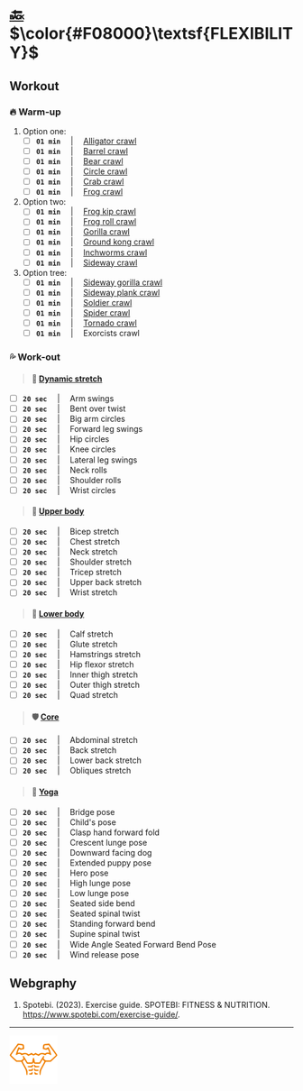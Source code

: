 # [:back:][back] $\color{#F08000}\textsf{FLEXIBILITY}$

## Workout

### :fire: Warm-up

1. Option one:
    + [ ] **`01 min`** &emsp;\|&emsp; [Alligator crawl][func-url]
    + [ ] **`01 min`** &emsp;\|&emsp; [Barrel crawl][lege-url]
    + [ ] **`01 min`** &emsp;\|&emsp; [Bear crawl][func-url]
    + [ ] **`01 min`** &emsp;\|&emsp; [Circle crawl][lege-url]
    + [ ] **`01 min`** &emsp;\|&emsp; [Crab crawl][lege-url]
    + [ ] **`01 min`** &emsp;\|&emsp; [Frog crawl][lege-url]

2. Option two:
    + [ ] **`01 min`** &emsp;\|&emsp; [Frog kip crawl][lege-url]
    + [ ] **`01 min`** &emsp;\|&emsp; [Frog roll crawl][lege-url]
    + [ ] **`01 min`** &emsp;\|&emsp; [Gorilla crawl][func-url]
    + [ ] **`01 min`** &emsp;\|&emsp; [Ground kong crawl][lege-url]
    + [ ] **`01 min`** &emsp;\|&emsp; [Inchworms crawl][func-url]
    + [ ] **`01 min`** &emsp;\|&emsp; [Sideway crawl][func-url]

3. Option tree:
    + [ ] **`01 min`** &emsp;\|&emsp; [Sideway gorilla crawl][func-url]
    + [ ] **`01 min`** &emsp;\|&emsp; [Sideway plank crawl][func-url]
    + [ ] **`01 min`** &emsp;\|&emsp; [Soldier crawl][func-url]
    + [ ] **`01 min`** &emsp;\|&emsp; [Spider crawl]
    + [ ] **`01 min`** &emsp;\|&emsp; [Tornado crawl][lege-url]
    + [ ] **`01 min`** &emsp;\|&emsp; Exorcists crawl

### :sweat_drops: Work-out

> #### :cartwheeling: [Dynamic stretch]

+ [ ] **`20 sec`** &emsp;\|&emsp; Arm swings
+ [ ] **`20 sec`** &emsp;\|&emsp; Bent over twist
+ [ ] **`20 sec`** &emsp;\|&emsp; Big arm circles
+ [ ] **`20 sec`** &emsp;\|&emsp; Forward leg swings
+ [ ] **`20 sec`** &emsp;\|&emsp; Hip circles
+ [ ] **`20 sec`** &emsp;\|&emsp; Knee circles
+ [ ] **`20 sec`** &emsp;\|&emsp; Lateral leg swings
+ [ ] **`20 sec`** &emsp;\|&emsp; Neck rolls
+ [ ] **`20 sec`** &emsp;\|&emsp; Shoulder rolls
+ [ ] **`20 sec`** &emsp;\|&emsp; Wrist circles

> #### :muscle: [Upper body]

+ [ ] **`20 sec`** &emsp;\|&emsp; Bicep stretch
+ [ ] **`20 sec`** &emsp;\|&emsp; Chest stretch
+ [ ] **`20 sec`** &emsp;\|&emsp; Neck stretch
+ [ ] **`20 sec`** &emsp;\|&emsp; Shoulder stretch
+ [ ] **`20 sec`** &emsp;\|&emsp; Tricep stretch
+ [ ] **`20 sec`** &emsp;\|&emsp; Upper back stretch
+ [ ] **`20 sec`** &emsp;\|&emsp; Wrist stretch

> #### :leg: [Lower body]

+ [ ] **`20 sec`** &emsp;\|&emsp; Calf stretch
+ [ ] **`20 sec`** &emsp;\|&emsp; Glute stretch
+ [ ] **`20 sec`** &emsp;\|&emsp; Hamstrings stretch
+ [ ] **`20 sec`** &emsp;\|&emsp; Hip flexor stretch
+ [ ] **`20 sec`** &emsp;\|&emsp; Inner thigh stretch
+ [ ] **`20 sec`** &emsp;\|&emsp; Outer thigh stretch
+ [ ] **`20 sec`** &emsp;\|&emsp; Quad stretch

> #### :shield: [Core][core]

+ [ ] **`20 sec`** &emsp;\|&emsp; Abdominal stretch
+ [ ] **`20 sec`** &emsp;\|&emsp; Back stretch
+ [ ] **`20 sec`** &emsp;\|&emsp; Lower back stretch
+ [ ] **`20 sec`** &emsp;\|&emsp; Obliques stretch

> #### :lotus_position: [Yoga]

+ [ ] **`20 sec`** &emsp;\|&emsp; Bridge pose
+ [ ] **`20 sec`** &emsp;\|&emsp; Child's pose
+ [ ] **`20 sec`** &emsp;\|&emsp; Clasp hand forward fold
+ [ ] **`20 sec`** &emsp;\|&emsp; Crescent lunge pose
+ [ ] **`20 sec`** &emsp;\|&emsp; Downward facing dog
+ [ ] **`20 sec`** &emsp;\|&emsp; Extended puppy pose
+ [ ] **`20 sec`** &emsp;\|&emsp; Hero pose
+ [ ] **`20 sec`** &emsp;\|&emsp; High lunge pose
+ [ ] **`20 sec`** &emsp;\|&emsp; Low lunge pose
+ [ ] **`20 sec`** &emsp;\|&emsp; Seated side bend
+ [ ] **`20 sec`** &emsp;\|&emsp; Seated spinal twist
+ [ ] **`20 sec`** &emsp;\|&emsp; Standing forward bend
+ [ ] **`20 sec`** &emsp;\|&emsp; Supine spinal twist
+ [ ] **`20 sec`** &emsp;\|&emsp; Wide Angle Seated Forward Bend Pose
+ [ ] **`20 sec`** &emsp;\|&emsp; Wind release pose

## Webgraphy

1. Spotebi\. \(2023\)\. Exercise guide\. SPOTEBI\: FITNESS & NUTRITION. <https://www.spotebi.com/exercise-guide/>\.

---

[![abs](../icons/six_pack_little.svg)](../training-1.md "Training 1")

<!-- predefined -->
[back]: modules.md "Modules"

<!-- named -->
[spider crawl]: https://www.youtube.com/watch?v=_K7rv_vFOWM "Spider crawl"
[dynamic stretch]: https://www.spotebi.com/workout-routines/flexibility-exercises-dynamic-stretching-routine-for-women/ "Dynamic stretch"
[upper body]: https://www.spotebi.com/workout-routines/upper-body-stretching-exercises/ "Upper body stretch"
[lower body]: https://www.spotebi.com/workout-routines/lower-body-stretching-routine/ "Lower body stretch"
[core]: https://www.spotebi.com/workout-routines/core-static-stretching-exercises/ "Core stretch"
[yoga]: https://www.spotebi.com/yoga-sequences/full-body-stretch/ "Yoga stretch"

<!-- links -->
[func-url]: https://redefiningstrength.com/crawling-exercises-21-fun-crawls-to-include-in-your-workouts/ "Fun crawling"
[lege-url]: https://www.youtube.com/watch?v=ilKXs2R7F7k "Legendary crawling"
